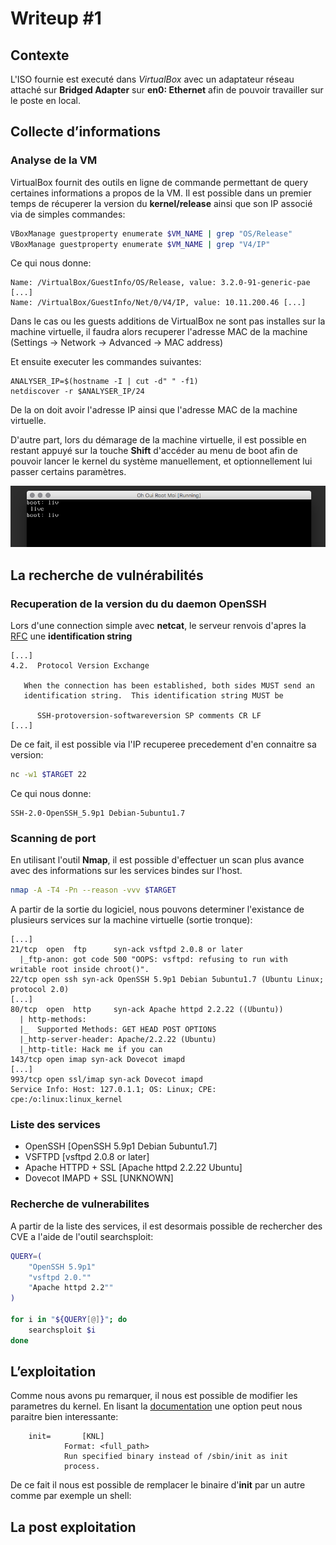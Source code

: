# Writeup #1

## Contexte

L'ISO fournie est executé dans *VirtualBox* avec un adaptateur
réseau attaché sur **Bridged Adapter** sur **en0: Ethernet** afin
de pouvoir travailler sur le poste en local.

## Collecte d’informations

### Analyse de la VM

VirtualBox fournit des outils en ligne de commande permettant
de query certaines informations a propos de la VM. Il est possible
dans un premier temps de récuperer la version du **kernel/release** ainsi
que son IP associé via de simples commandes:

```bash
VBoxManage guestproperty enumerate $VM_NAME | grep "OS/Release"
VBoxManage guestproperty enumerate $VM_NAME | grep "V4/IP"
```

Ce qui nous donne:

```
Name: /VirtualBox/GuestInfo/OS/Release, value: 3.2.0-91-generic-pae [...]
Name: /VirtualBox/GuestInfo/Net/0/V4/IP, value: 10.11.200.46 [...]
```

Dans le cas ou les guests additions de VirtualBox ne sont pas installes sur la
machine virtuelle, il faudra alors recuperer l'adresse MAC de la machine
(Settings -> Network -> Advanced -> MAC address)

Et ensuite executer les commandes suivantes:

```
ANALYSER_IP=$(hostname -I | cut -d" " -f1)
netdiscover -r $ANALYSER_IP/24
```

De la on doit avoir l'adresse IP ainsi que l'adresse MAC de la machine
virtuelle.

D'autre part, lors du démarage de la machine virtuelle, il est possible
en restant appuyé sur la touche **Shift** d'accéder au menu de boot afin
de pouvoir lancer le kernel du système manuellement, et optionnellement lui
passer certains paramètres.

![Boot Menu](https://raw.githubusercontent.com/deville-m/boot2root/master/.github/boot1.png)

## La recherche de vulnérabilités

### Recuperation de la version du du daemon OpenSSH

Lors d'une connection simple avec **netcat**, le serveur renvois
d'apres la [RFC](http://www.openssh.com/txt/rfc4253.txt) une **identification string**

```
[...]
4.2.  Protocol Version Exchange

   When the connection has been established, both sides MUST send an
   identification string.  This identification string MUST be

      SSH-protoversion-softwareversion SP comments CR LF
[...]
```

De ce fait, il est possible via l'IP recuperee precedement d'en
connaitre sa version:

```bash
nc -w1 $TARGET 22
```

Ce qui nous donne:

```
SSH-2.0-OpenSSH_5.9p1 Debian-5ubuntu1.7
```

### Scanning de port

En utilisant l'outil **Nmap**, il est possible d'effectuer un scan
plus avance avec des informations sur les services bindes sur l'host.

```bash
nmap -A -T4 -Pn --reason -vvv $TARGET
```

A partir de la sortie du logiciel, nous pouvons determiner l'existance
de plusieurs services sur la machine virtuelle (sortie tronque):

```
[...]
21/tcp  open  ftp      syn-ack vsftpd 2.0.8 or later
  |_ftp-anon: got code 500 "OOPS: vsftpd: refusing to run with writable root inside chroot()".
22/tcp open ssh syn-ack OpenSSH 5.9p1 Debian 5ubuntu1.7 (Ubuntu Linux; protocol 2.0)
[...]
80/tcp  open  http     syn-ack Apache httpd 2.2.22 ((Ubuntu))
  | http-methods:
  |_  Supported Methods: GET HEAD POST OPTIONS
  |_http-server-header: Apache/2.2.22 (Ubuntu)
  |_http-title: Hack me if you can
143/tcp open imap syn-ack Dovecot imapd
[...]
993/tcp open ssl/imap syn-ack Dovecot imapd
Service Info: Host: 127.0.1.1; OS: Linux; CPE: cpe:/o:linux:linux_kernel
```

### Liste des services

- OpenSSH [OpenSSH 5.9p1 Debian 5ubuntu1.7]
- VSFTPD [vsftpd 2.0.8 or later]
- Apache HTTPD + SSL [Apache httpd 2.2.22 Ubuntu]
- Dovecot IMAPD + SSL [UNKNOWN]

### Recherche de vulnerabilites

A partir de la liste des services, il est desormais possible de
rechercher des CVE a l'aide de l'outil searchsploit:

```bash
QUERY=(
	"OpenSSH 5.9p1"
	"vsftpd 2.0.""
	"Apache httpd 2.2""
)

for i in "${QUERY[@]}"; do
    searchsploit $i
done
```

## L’exploitation

Comme nous avons pu remarquer, il nous est possible de modifier
les parametres du kernel. En lisant la [documentation](https://www.kernel.org/doc/Documentation/admin-guide/kernel-parameters.txt)
une option peut nous paraitre bien interessante:

```
	init=		[KNL]
			Format: <full_path>
			Run specified binary instead of /sbin/init as init
			process.
```

De ce fait il nous est possible de remplacer le binaire d'**init** par un autre
comme par exemple un shell:



## La post exploitation
